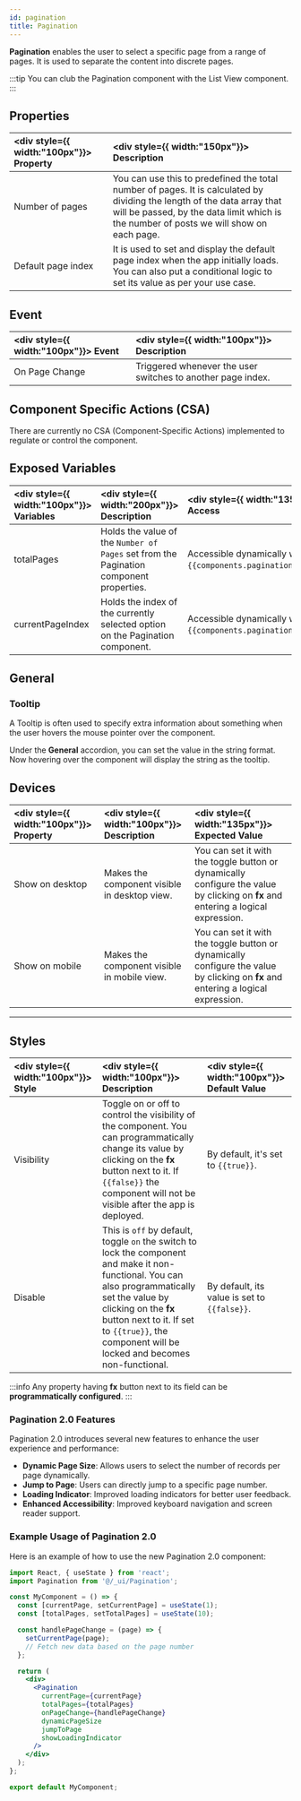 ```yaml
---
id: pagination
title: Pagination
---
```


**Pagination** enables the user to select a specific page from a range of pages. It is used to separate the content into discrete pages.

:::tip
You can club the Pagination component with the List View component.
:::

<div style={{paddingTop:'24px'}}>

## Properties

| <div style={{ width:"100px"}}> Property </div> | <div style={{ width:"150px"}}> Description </div> | 
|:------------ |:-------------|
| Number of pages | You can use this to predefined the total number of pages. It is calculated by dividing the length of the data array that will be passed, by the data limit which is the number of posts we will show on each page. |
| Default page index | It is used to set and display the default page index when the app initially loads. You can also put a conditional logic to set its value as per your use case. |

</div>

<div style={{paddingTop:'24px'}}>

## Event

| <div style={{ width:"100px"}}> Event </div> | <div style={{ width:"100px"}}> Description </div> |
|:------------------|:---------------------|
| On Page Change | Triggered whenever the user switches to another page index. |

</div>

<div style={{paddingTop:'24px'}}>

## Component Specific Actions (CSA)

There are currently no CSA (Component-Specific Actions) implemented to regulate or control the component.

</div>

<div style={{paddingTop:'24px'}}>

## Exposed Variables

| <div style={{ width:"100px"}}> Variables </div> | <div style={{ width:"200px"}}> Description </div> | <div style={{ width:"135px"}}> How To Access </div> |
|:----------- |:----------- |:--------- |
| totalPages | Holds the value of the `Number of Pages` set from the Pagination component properties.| Accessible dynamically with JS(for e.g., `{{components.pagination1.totalPages}}`).|
| currentPageIndex | Holds the index of the currently selected option on the Pagination component. | Accessible dynamically with JS(for e.g., `{{components.pagination1.currentPageIndex}}`). |

</div>

<div style={{paddingTop:'24px'}}>

## General
### Tooltip

A Tooltip is often used to specify extra information about something when the user hovers the mouse pointer over the component.

Under the <b>General</b> accordion, you can set the value in the string format. Now hovering over the component will display the string as the tooltip.

</div>

<div style={{paddingTop:'24px'}}>

## Devices

| <div style={{ width:"100px"}}> Property </div> | <div style={{ width:"100px"}}> Description </div> | <div style={{ width:"135px"}}> Expected Value </div> |
|:------------ |:-------------|:--------- |
| Show on desktop  | Makes the component visible in desktop view. | You can set it with the toggle button or dynamically configure the value by clicking on **fx** and entering a logical expression. |
| Show on mobile | Makes the component visible in mobile view. | You can set it with the toggle button or dynamically configure the value by clicking on **fx** and entering a logical expression. |

</div>

<div style={{paddingTop:'24px'}}>

---

## Styles

| <div style={{ width:"100px"}}> Style </div> | <div style={{ width:"100px"}}> Description </div> | <div style={{ width:"100px"}}> Default Value </div> |
|:------------ |:-------------|:--------- |
| Visibility | Toggle on or off to control the visibility of the component. You can programmatically change its value by clicking on the **fx** button next to it. If `{{false}}` the component will not be visible after the app is deployed. | By default, it's set to `{{true}}`. |
| Disable  | This is `off` by default, toggle `on` the switch to lock the component and make it non-functional. You can also programmatically set the value by clicking on the **fx** button next to it. If set to `{{true}}`, the component will be locked and becomes non-functional. | By default, its value is set to `{{false}}`. |

:::info
Any property having **fx** button next to its field can be **programmatically configured**.
:::

</div>

<div style={{paddingTop:'24px', paddingBottom:'24px'}}>

### Pagination 2.0 Features

Pagination 2.0 introduces several new features to enhance the user experience and performance:

- **Dynamic Page Size**: Allows users to select the number of records per page dynamically.
- **Jump to Page**: Users can directly jump to a specific page number.
- **Loading Indicator**: Improved loading indicators for better user feedback.
- **Enhanced Accessibility**: Improved keyboard navigation and screen reader support.

</div>

<div style={{paddingTop:'24px', paddingBottom:'24px'}}>

### Example Usage of Pagination 2.0

Here is an example of how to use the new Pagination 2.0 component:

```jsx
import React, { useState } from 'react';
import Pagination from '@/_ui/Pagination';

const MyComponent = () => {
  const [currentPage, setCurrentPage] = useState(1);
  const [totalPages, setTotalPages] = useState(10);

  const handlePageChange = (page) => {
    setCurrentPage(page);
    // Fetch new data based on the page number
  };

  return (
    <div>
      <Pagination
        currentPage={currentPage}
        totalPages={totalPages}
        onPageChange={handlePageChange}
        dynamicPageSize
        jumpToPage
        showLoadingIndicator
      />
    </div>
  );
};

export default MyComponent;
```

</div>
